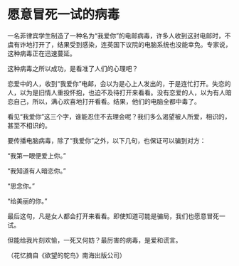 # 愿意冒死一试的病毒

一名菲律宾学生制造了一种名为“我爱你”的电邮病毒，许多人收到这封电邮时，不虞有诈地打开了，结果受到感染，连英国下议院的电脑系统也没能幸免。专家说，这种病毒正在迅速蔓延。 

这种病毒之所以成功，是看准了人们的心理吧？ 

恋爱中的人，收到“我爱你”电邮，会以为是心上人发出的，于是连忙打开。失恋的人，以为是旧情人重投怀抱，也迫不及待打开来看看。没有恋爱的人，以为有人暗恋自己，所以，满心欢喜地打开看看。结果，他们的电脑全都中毒了。 

看见“我爱你”这三个字，谁能忍住不去理会呢？我们多么渴望被人所爱，相识的，甚至不相识的。 

要传播电脑病毒，除了“我爱你”之外，以下几句，也保证可以骗到对方： 

“我第一眼便爱上你。” 

“我知道有人暗恋你。” 

“思念你。” 

“给美丽的你。” 

最后这句，凡是女人都会打开来看看。即使知道可能是骗局，我们也愿意冒死一试。 

但能给我片刻欢愉，一死又何妨？最厉害的病毒，是爱和谎言。 

（花忆摘自《欲望的鸵鸟》南海出版公司）